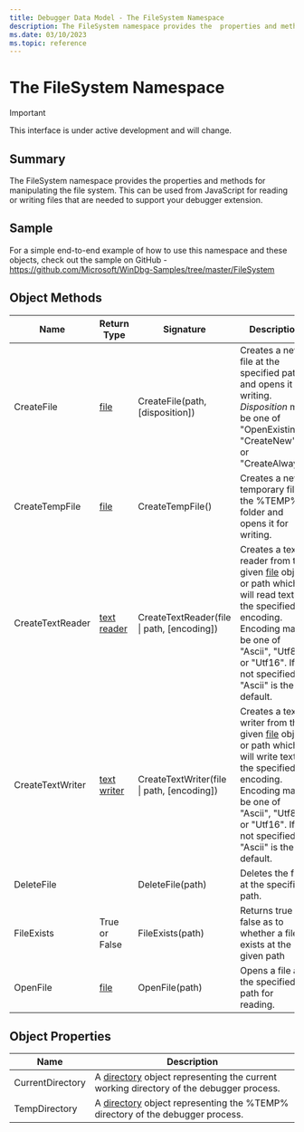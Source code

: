 ```yaml
---
title: Debugger Data Model - The FileSystem Namespace
description: The FileSystem namespace provides the  properties and methods for manipulating the file system.
ms.date: 03/10/2023
ms.topic: reference
---
```

# The FileSystem Namespace

> [!IMPORTANT]
> This interface is under active development and will change.
>
## Summary

The FileSystem namespace provides the  properties and methods for manipulating the file system. This can be used from JavaScript for reading or writing files that are needed to support your debugger extension.

## Sample

For a simple end-to-end example of how to use this namespace and these objects, check out the sample on GitHub - https://github.com/Microsoft/WinDbg-Samples/tree/master/FileSystem 

## Object Methods

|Name|Return Type|Signature|Description|
|--- |--- |--- |--- |
|CreateFile|[file](dbgmodel-object-file.md)|CreateFile(path, [disposition])|Creates a new file at the specified path and opens it for writing. *Disposition* may be one of "OpenExisting", "CreateNew", or "CreateAlways".|
|CreateTempFile|[file](dbgmodel-object-file.md)|CreateTempFile()|Creates a new temporary file in the %TEMP% folder and opens it for writing.|
|CreateTextReader|[text reader](dbgmodel-object-text-reader.md)|CreateTextReader(file \| path, [encoding])|Creates a text reader from the given [file](dbgmodel-object-file.md) object or path which will read text of the specified encoding. Encoding may be one of "Ascii", "Utf8", or "Utf16". If not specified, "Ascii" is the default.|
|CreateTextWriter|[text writer](dbgmodel-object-text-writer.md)|CreateTextWriter(file \| path, [encoding])|Creates a text writer from the given [file](dbgmodel-object-file.md) object or path which will write text of the specified encoding. Encoding may be one of "Ascii", "Utf8", or "Utf16". If not specified, "Ascii" is the default.|
|DeleteFile||DeleteFile(path)|Deletes the file at the specified path.|
|FileExists|True or False|FileExists(path)|Returns true or false as to whether a file exists at the given path|
|OpenFile|[file](dbgmodel-object-file.md)|OpenFile(path)|Opens a file at the specified path for reading.|

## Object Properties

|Name|Description|
|--- |--- |
|CurrentDirectory|A [directory](dbgmodel-object-directory.md) object representing the current working directory of the debugger process.|
|TempDirectory|A [directory](dbgmodel-object-directory.md) object representing the %TEMP% directory of the debugger process. |
